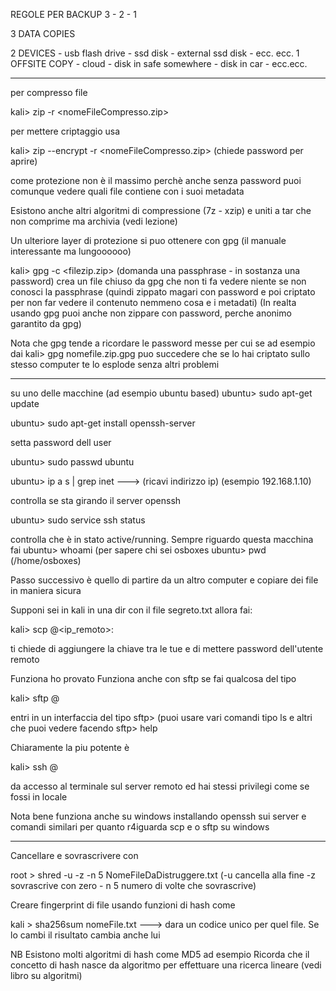 
REGOLE PER BACKUP 3 - 2 - 1

3 DATA COPIES 

2 DEVICES 
	- usb flash drive
	- ssd disk
	- external ssd disk 
	- ecc. ecc.
1 OFFSITE COPY
	- cloud
	- disk in safe somewhere
	- disk in car
	- ecc.ecc. 

----- 


per compresso file 

kali> zip -r <nomeFileCompresso.zip> <nome Directory>

per mettere criptaggio usa 

kali> zip --encrypt -r <nomeFileCompresso.zip> <nome Directory>
 (chiede password per aprire)

come protezione non è il massimo perchè anche senza password puoi comunque vedere quali file contiene con i suoi metadata

Esistono anche altri algoritmi di compressione (7z - xzip) e uniti a tar che non comprime ma archivia (vedi lezione)

Un ulteriore layer di protezione si puo ottenere con gpg (il manuale interessante ma lungoooooo)

kali> gpg -c <filezip.zip>
(domanda una passphrase - in sostanza una password) 
crea un file chiuso da gpg che non ti fa vedere niente se non conosci la passphrase 
(quindi zippato magari con password e poi criptato per non far vedere il contenuto nemmeno cosa e i metadati)
(In realta usando gpg puoi anche non zippare con password, perche anonimo garantito da gpg)

Nota che gpg tende a ricordare le password messe per cui se ad esempio dai 
kali> gpg nomefile.zip.gpg 
puo succedere che se lo hai criptato sullo stesso computer te lo esplode senza altri problemi

-----

su uno delle macchine (ad esempio ubuntu based)
ubuntu> sudo apt-get update

ubuntu> sudo apt-get install openssh-server

setta password dell user

ubuntu> sudo passwd ubuntu
  <aggiona passwordo>

ubuntu> ip a s | grep inet ---> (ricavi indirizzo ip) (esempio 192.168.1.10)


controlla se sta girando il server openssh

ubuntu> sudo service ssh status

controlla che è in stato active/running. 
Sempre riguardo questa macchina fai 
ubuntu> whoami (per sapere chi sei osboxes
ubuntu> pwd (/home/osboxes)

Passo successivo è quello di partire da un altro computer e copiare dei file in maniera sicura

Supponi sei in kali in una dir con il file segreto.txt allora fai:

kali> scp <nomeFile> <utenteRemoto>@<ip_remoto>:<directory remota/>

ti chiede di aggiungere la chiave tra le tue e di mettere password dell'utente remoto

Funziona ho provato
Funziona anche con sftp se fai qualcosa del tipo

kali> sftp <utenteRemoto>@<ip o nome server remoto>

entri in un interfaccia del tipo 
sftp> (puoi usare vari comandi tipo ls e altri che puoi vedere facendo 
sftp> help 

Chiaramente la piu potente è  

kali> ssh <utenteRemoto>@<ip o nome server remoto>

da accesso al terminale sul server remoto ed hai stessi privilegi come se fossi in locale


Nota bene funziona anche su windows installando openssh sui server e comandi similari per quanto r4iguarda scp e o 
sftp su windows

-----
Cancellare e sovrascrivere con 

root > shred -u -z -n 5 NomeFileDaDistruggere.txt  (-u cancella alla fine -z sovrascrive con zero - n 5 numero di volte che sovrascrive)

Creare fingerprint di file usando funzioni di hash come 

kali > sha256sum  nomeFile.txt   ---> dara un codice unico per quel file. Se lo cambi il risultato cambia anche lui

NB Esistono molti algoritmi di hash come MD5 ad esempio
Ricorda che il concetto di hash nasce da algoritmo per effettuare una ricerca lineare (vedi libro su algoritmi)




